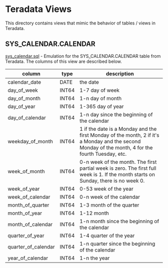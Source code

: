 # Teradata Views

This directory contains views that mimic the behavior of tables / views in Teradata.

## SYS_CALENDAR.CALENDAR

[sys_calendar.sql](sys_calendar.sql) - Emulation for the SYS_CALENDAR.CALENDAR table from Teradata. The columns of this view are described below.

column|type|description
------|----|------------
calendar_date | DATE | the date
day_of_week | INT64 | 1-7 day of week
day_of_month | INT64 | 1-n day of month
day_of_year | INT64 | 1-365 day of year
day_of_calendar | INT64 | 1-n day since the beginning of the calendar
weekday_of_month | INT64 | 1 if the date is a Monday and the first Monday of the month, 2 if it's a Monday and the second Monday of the month, 4 for the fourth Tuesday, etc.
week_of_month | INT64 | 0-n week of the month. The first partial week is zero. The first full week is 1. If the month starts on Sunday, there is no week 0.
week_of_year | INT64 | 0-53 week of the year
week_of_calendar | INT64 | 0-n week of the calendar
month_of_quarter | INT64 | 1-3 month of the quarter
month_of_year | INT64 | 1-12 month
month_of_calendar | INT64 | 1-n month since the beginning of the calendar
quarter_of_year | INT64 | 1-4 quarter of the year
quarter_of_calendar | INT64 | 1-n quarter since the beginning of the calendar
year_of_calendar | INT64 | 1-n the year

